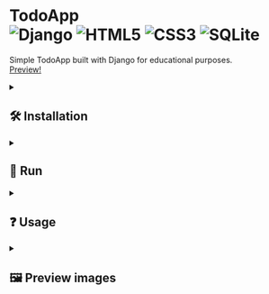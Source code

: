 # TodoApp <div> ![Django](https://img.shields.io/badge/Django-%23092E20.svg?style=for-the-badge&logo=django&logoColor=white&style=plastic) ![HTML5](https://img.shields.io/badge/HTML5-%23E34F26.svg?style=for-the-badge&logo=html5&logoColor=white&style=plastic) ![CSS3](https://img.shields.io/badge/CSS3-%231572B6.svg?style=for-the-badge&logo=css3&logoColor=white&style=plastic) ![SQLite](https://img.shields.io/badge/SQLite-%2307405e.svg?style=for-the-badge&logo=sqlite&logoColor=white&style=plastic) </div>

Simple TodoApp built with Django for educational purposes. \
[Preview!](https://szymcode-todoapp-django.herokuapp.com)



<details><summary> <h2>  🛠️ Installation  </summary>

• First make sure u have installed latest versions of [Python, Django](https://www.geeksforgeeks.org/django-introduction-and-installation/)

• Clone this repository or download latest release

• Install modules from requirements.txt in **TodoApp** directory:

```bash
pip install -r requirements.txt
```

### **Make sure u have installed all modules!**

• Change SECRET_KEY in **TodoApp** settings or create .env file with following data:

```bash
SECRET_KEY = 'example_secret_key'
```

• Create or update existing database in **TodoApp** directory:

```bash
python manage.py migrate
```

</hr>
</details> 



<details><summary> <h2>  🚀 Run  </summary>

• **TodoApp** directory:

```bash
python manage.py runserver
```

</hr>
</details>



<details><summary> <h2> ❓ Usage  </summary>

• **localhost:8000** - TodoApp main page

• **localhost:8000/login** & **/register** - login and registration

• **localhost:8000/admin** - Django admin panel

</hr>
</details>




<details><summary> <h2> 🖼️ Preview images  </summary>

![app_preview](https://github.com/SzymCode/TodoApp/blob/main/TodoApp%40Django/images/list_preview.png)\
![app_preview](https://github.com/SzymCode/TodoApp/blob/main/TodoApp%40Django/images/empty_preview.png)\
![app_preview](https://github.com/SzymCode/TodoApp/blob/main/TodoApp%40Django/images/edit_preview.png)\
![app_preview](https://github.com/SzymCode/TodoApp/blob/main/TodoApp%40Django/images/informations_preview.png)

</details>
